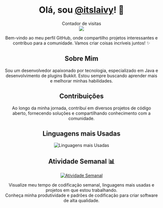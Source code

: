 <h1 align="center">Olá, sou <a href="https://github.com/itslaivy">@itslaivy</a>! 👋</h1>

<p align="center"> 
  Contador de visitas<br>
  <img src="https://profile-counter.glitch.me/itslaivy/count.svg" />
</p>

<p align="center">
  Bem-vindo ao meu perfil GitHub, onde compartilho projetos interessantes e contribuo para a comunidade. Vamos criar coisas incríveis juntos! ✨
</p>

<h2 align="center">Sobre Mim</h2>

<p align="center">
  Sou um desenvolvedor apaixonado por tecnologia, especializado em Java e desenvolvimento de plugins Bukkit. Estou sempre buscando aprender mais e melhorar minhas habilidades.
</p>

<h2 align="center">Contribuições</h2>

<p align="center">
  Ao longo da minha jornada, contribuí em diversos projetos de código aberto, fornecendo soluções e compartilhando conhecimento com a comunidade.
</p>

<h2 align="center">Linguagens mais Usadas</h2>

<div align="center">
  <img src="https://github-readme-stats.vercel.app/api/top-langs/?username=itslaivy&layout=compact&theme=dark" alt="Linguagens mais Usadas">
</div>

<h2 align="center">Atividade Semanal 📊</h2>

<div align="center">
  <a href="https://wakatime.com/@itslaivy">
    <img src="https://github-readme-stats.vercel.app/api/wakatime?username=itslaivy&layout=compact&theme=dark" alt="Atividade Semanal">
  </a>

  <p align="center">
    Visualize meu tempo de codificação semanal, linguagens mais usadas e projetos em que estou trabalhando.
    <br>Conheça minha produtividade e padrões de codificação para criar software de alta qualidade.
  </p>
</div>

